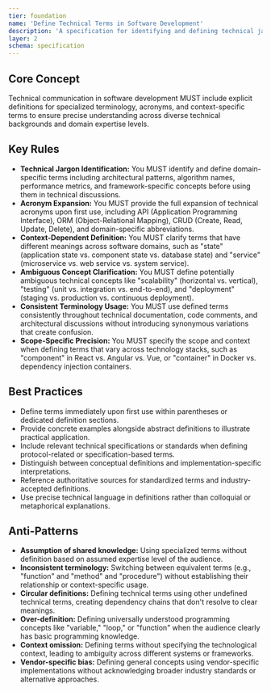 ```yaml
---
tier: foundation
name: 'Define Technical Terms in Software Development'
description: 'A specification for identifying and defining technical jargon, acronyms, and ambiguous terms in software development communications.'
layer: 2
schema: specification
---
```


## Core Concept

Technical communication in software development MUST include explicit definitions for specialized terminology, acronyms, and context-specific terms to ensure precise understanding across diverse technical backgrounds and domain expertise levels.

## Key Rules

- **Technical Jargon Identification:** You MUST identify and define domain-specific terms including architectural patterns, algorithm names, performance metrics, and framework-specific concepts before using them in technical discussions.
- **Acronym Expansion:** You MUST provide the full expansion of technical acronyms upon first use, including API (Application Programming Interface), ORM (Object-Relational Mapping), CRUD (Create, Read, Update, Delete), and domain-specific abbreviations.
- **Context-Dependent Definition:** You MUST clarify terms that have different meanings across software domains, such as "state" (application state vs. component state vs. database state) and "service" (microservice vs. web service vs. system service).
- **Ambiguous Concept Clarification:** You MUST define potentially ambiguous technical concepts like "scalability" (horizontal vs. vertical), "testing" (unit vs. integration vs. end-to-end), and "deployment" (staging vs. production vs. continuous deployment).
- **Consistent Terminology Usage:** You MUST use defined terms consistently throughout technical documentation, code comments, and architectural discussions without introducing synonymous variations that create confusion.
- **Scope-Specific Precision:** You MUST specify the scope and context when defining terms that vary across technology stacks, such as "component" in React vs. Angular vs. Vue, or "container" in Docker vs. dependency injection containers.

## Best Practices

- Define terms immediately upon first use within parentheses or dedicated definition sections.
- Provide concrete examples alongside abstract definitions to illustrate practical application.
- Include relevant technical specifications or standards when defining protocol-related or specification-based terms.
- Distinguish between conceptual definitions and implementation-specific interpretations.
- Reference authoritative sources for standardized terms and industry-accepted definitions.
- Use precise technical language in definitions rather than colloquial or metaphorical explanations.

## Anti-Patterns

- **Assumption of shared knowledge:** Using specialized terms without definition based on assumed expertise level of the audience.
- **Inconsistent terminology:** Switching between equivalent terms (e.g., "function" and "method" and "procedure") without establishing their relationship or context-specific usage.
- **Circular definitions:** Defining technical terms using other undefined technical terms, creating dependency chains that don't resolve to clear meanings.
- **Over-definition:** Defining universally understood programming concepts like "variable," "loop," or "function" when the audience clearly has basic programming knowledge.
- **Context omission:** Defining terms without specifying the technological context, leading to ambiguity across different systems or frameworks.
- **Vendor-specific bias:** Defining general concepts using vendor-specific implementations without acknowledging broader industry standards or alternative approaches.
